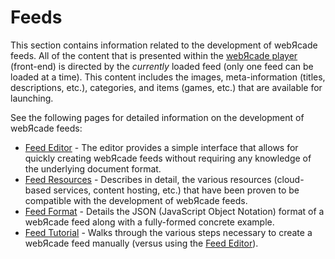 # Feeds

This section contains information related to the development of webЯcade feeds. All of the content that is presented within the [webЯcade player](../userguide/index.md) (front-end) is directed by the *currently* loaded feed (only one feed can be loaded at a time). This content includes the images, meta-information (titles, descriptions, etc.), categories, and items (games, etc.) that are available for launching.

See the following pages for detailed information on the development of webЯcade feeds:

* [Feed Editor](../editor/index.md) - The editor provides a simple interface that allows for quickly creating webЯcade feeds without requiring any knowledge of the underlying document format.
* [Feed Resources](./resources/index.md) - Describes in detail, the various resources (cloud-based services, content hosting, etc.) that have been proven to be compatible with the development of webЯcade feeds.
* [Feed Format](./format.md) - Details the JSON (JavaScript Object Notation) format of a webЯcade feed along with a fully-formed concrete example.
* [Feed Tutorial](./tutorial.md) - Walks through the various steps necessary to create a webЯcade feed manually (versus using the [Feed Editor](../editor/index.md)).
